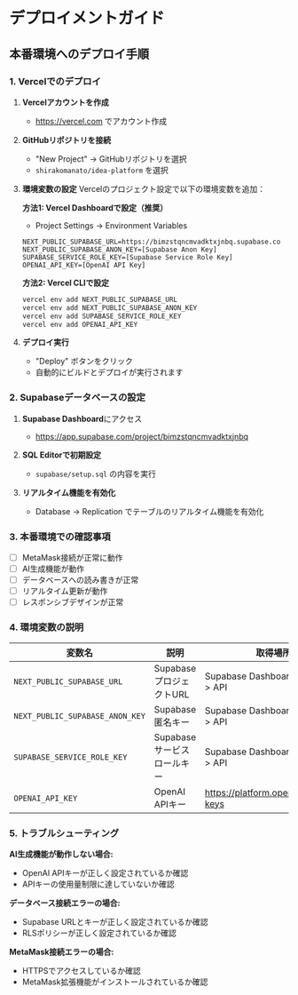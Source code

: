# デプロイメントガイド

## 本番環境へのデプロイ手順

### 1. Vercelでのデプロイ

1. **Vercelアカウントを作成**
   - https://vercel.com でアカウント作成

2. **GitHubリポジトリを接続**
   - "New Project" → GitHubリポジトリを選択
   - `shirakomanato/idea-platform` を選択

3. **環境変数の設定**
   Vercelのプロジェクト設定で以下の環境変数を追加：

   **方法1: Vercel Dashboardで設定（推奨）**
   - Project Settings → Environment Variables
   
   ```
   NEXT_PUBLIC_SUPABASE_URL=https://bimzstqncmvadktxjnbq.supabase.co
   NEXT_PUBLIC_SUPABASE_ANON_KEY=[Supabase Anon Key]
   SUPABASE_SERVICE_ROLE_KEY=[Supabase Service Role Key]
   OPENAI_API_KEY=[OpenAI API Key]
   ```
   
   **方法2: Vercel CLIで設定**
   ```bash
   vercel env add NEXT_PUBLIC_SUPABASE_URL
   vercel env add NEXT_PUBLIC_SUPABASE_ANON_KEY
   vercel env add SUPABASE_SERVICE_ROLE_KEY
   vercel env add OPENAI_API_KEY
   ```

4. **デプロイ実行**
   - "Deploy" ボタンをクリック
   - 自動的にビルドとデプロイが実行されます

### 2. Supabaseデータベースの設定

1. **Supabase Dashboard**にアクセス
   - https://app.supabase.com/project/bimzstqncmvadktxjnbq

2. **SQL Editorで初期設定**
   - `supabase/setup.sql` の内容を実行

3. **リアルタイム機能を有効化**
   - Database → Replication でテーブルのリアルタイム機能を有効化

### 3. 本番環境での確認事項

- [ ] MetaMask接続が正常に動作
- [ ] AI生成機能が動作
- [ ] データベースへの読み書きが正常
- [ ] リアルタイム更新が動作
- [ ] レスポンシブデザインが正常

### 4. 環境変数の説明

| 変数名 | 説明 | 取得場所 |
|--------|------|----------|
| `NEXT_PUBLIC_SUPABASE_URL` | SupabaseプロジェクトURL | Supabase Dashboard > Settings > API |
| `NEXT_PUBLIC_SUPABASE_ANON_KEY` | Supabase匿名キー | Supabase Dashboard > Settings > API |
| `SUPABASE_SERVICE_ROLE_KEY` | Supabaseサービスロールキー | Supabase Dashboard > Settings > API |
| `OPENAI_API_KEY` | OpenAI APIキー | https://platform.openai.com/api-keys |

### 5. トラブルシューティング

**AI生成機能が動作しない場合:**
- OpenAI APIキーが正しく設定されているか確認
- APIキーの使用量制限に達していないか確認

**データベース接続エラーの場合:**
- Supabase URLとキーが正しく設定されているか確認
- RLSポリシーが正しく設定されているか確認

**MetaMask接続エラーの場合:**
- HTTPSでアクセスしているか確認
- MetaMask拡張機能がインストールされているか確認